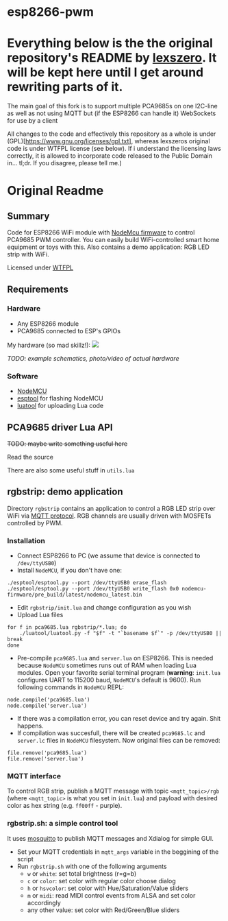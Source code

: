 # **esp8266-pwm** #
# Everything below is the the original repository's README by [lexszero](https://github.com/lexszero/). It will be kept here until I get around rewriting parts of it.
The main goal of this fork is to support multiple PCA9685s on one I2C-line as well as not using MQTT but (if the ESP8266 can handle it) WebSockets for use by a client

All changes to the code and effectively this repository as a whole is under (GPL)[https://www.gnu.org/licenses/gpl.txt], whereas lexszeros original code is under WTFPL license (see below).
If i understand the licensing laws correctly, it is allowed to incorporate code released to the Public Domain in... tl;dr. If you disagree, please tell me.)


# Original Readme

## Summary
Code for ESP8266 WiFi module with [NodeMcu firmware](https://github.com/nodemcu/nodemcu-firmware) to control PCA9685 PWM controller. You can easily build WiFi-controlled smart home equipment or toys with this. Also contains a demo application: RGB LED strip with WiFi.

Licensed under [WTFPL](http://www.wtfpl.net/)

## Requirements
### Hardware
- Any ESP8266 module
- PCA9685 connected to ESP's GPIOs

My hardware (so mad skillz!):
![](http://dump.bitcheese.net/files/iwonase/IMG_20150312_084053.jpg)

_TODO: example schematics, photo/video of actual hardware_

### Software
- [NodeMCU](https://github.com/nodemcu/nodemcu-firmware)
- [esptool](https://github.com/themadinventor/esptool) for flashing NodeMCU
- [luatool](https://github.com/4refr0nt/luatool) for uploading Lua code

## PCA9685 driver Lua API
~~TODO: maybe write something useful here~~

Read the source

There are also some useful stuff in `utils.lua`

## rgbstrip: demo application
Directory `rgbstrip` contains an application to control a RGB LED strip over WiFi via [MQTT protocol](https://en.wikipedia.org/wiki/MQTT). RGB channels are usually driven with MOSFETs controlled by PWM.

### Installation
- Connect ESP8266 to PC (we assume that device is connected to `/dev/ttyUSB0`)
- Install `NodeMCU`, if you don't have one:
```
./esptool/esptool.py --port /dev/ttyUSB0 erase_flash
./esptool/esptool.py --port /dev/ttyUSB0 write_flash 0x0 nodemcu-firmware/pre_build/latest/nodemcu_latest.bin
```
- Edit `rgbstrip/init.lua` and change configuration as you wish
- Upload Lua files
```
for f in pca9685.lua rgbstrip/*.lua; do
    ./luatool/luatool.py -f "$f" -t "`basename $f`" -p /dev/ttyUSB0 || break
done
```
- Pre-compile `pca9685.lua` and `server.lua` on ESP8266. This is needed because `NodeMCU` sometimes runs out of RAM when loading Lua modules. Open your favorite serial terminal program (**warning**: `init.lua` configures UART to 115200 baud, `NodeMCU`'s default is 9600). Run following commands in `NodeMCU` REPL:
```
node.compile('pca9685.lua')
node.compile('server.lua')
```
- If there was a compilation error, you can reset device and try again. Shit happens.
- If compilation was succesfull, there will be created `pca9685.lc` and `server.lc` files in `NodeMCU` filesystem. Now original files can be removed:
```
file.remove('pca9685.lua')
file.remove('server.lua')
```

### MQTT interface
To control RGB strip, publish a MQTT message with topic `<mqtt_topic>/rgb` (where `<mqtt_topic>` is what you set in `init.lua`) and payload with desired color as hex string (e.g. `ff00ff` - purple).

### rgbstrip.sh: a simple control tool
It uses [mosquitto](http://mosquitto.org/) to publish MQTT messages and Xdialog for  simple GUI.
* Set your MQTT credentials in `mqtt_args` variable in the beggining of the script
* Run `rgbstrip.sh` with one of the following arguments
	* `w` or `white`: set total brightness (r=g=b)
	* `c` or `color`: set color with regular color choose dialog
	* `h` or `hsvcolor`: set color with Hue/Saturation/Value sliders
	* `m` or `midi`: read MIDI control events from ALSA and set color accordingly
	* any other value: set color with Red/Green/Blue sliders
